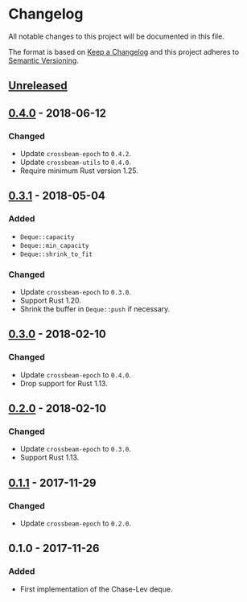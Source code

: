 # Changelog
All notable changes to this project will be documented in this file.

The format is based on [Keep a Changelog](http://keepachangelog.com/en/1.0.0/)
and this project adheres to [Semantic Versioning](http://semver.org/spec/v2.0.0.html).

## [Unreleased]

## [0.4.0] - 2018-06-12
### Changed
- Update `crossbeam-epoch` to `0.4.2`.
- Update `crossbeam-utils` to `0.4.0`.
- Require minimum Rust version 1.25.

## [0.3.1] - 2018-05-04

### Added
- `Deque::capacity`
- `Deque::min_capacity`
- `Deque::shrink_to_fit`

### Changed
- Update `crossbeam-epoch` to `0.3.0`.
- Support Rust 1.20.
- Shrink the buffer in `Deque::push` if necessary.

## [0.3.0] - 2018-02-10

### Changed
- Update `crossbeam-epoch` to `0.4.0`.
- Drop support for Rust 1.13.

## [0.2.0] - 2018-02-10

### Changed
- Update `crossbeam-epoch` to `0.3.0`.
- Support Rust 1.13.

## [0.1.1] - 2017-11-29

### Changed
- Update `crossbeam-epoch` to `0.2.0`.

## 0.1.0 - 2017-11-26
### Added
- First implementation of the Chase-Lev deque.

[Unreleased]: https://github.com/crossbeam-rs/crossbeam-deque/compare/v0.4.0...HEAD
[0.4.0]: https://github.com/crossbeam-rs/crossbeam-deque/compare/v0.3.1...v0.4.0
[0.3.1]: https://github.com/crossbeam-rs/crossbeam-deque/compare/v0.3.0...v0.3.1
[0.3.0]: https://github.com/crossbeam-rs/crossbeam-deque/compare/v0.2.0...v0.3.0
[0.2.0]: https://github.com/crossbeam-rs/crossbeam-deque/compare/v0.1.0...v0.2.0
[0.1.1]: https://github.com/crossbeam-rs/crossbeam-deque/compare/v0.1.0...v0.1.1
